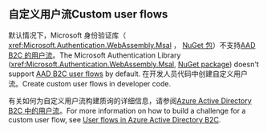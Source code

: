 ## <a name="custom-user-flows"></a><span data-ttu-id="207fc-101">自定义用户流</span><span class="sxs-lookup"><span data-stu-id="207fc-101">Custom user flows</span></span>

<span data-ttu-id="207fc-102">默认情况下，Microsoft 身份验证库（ <xref:Microsoft.Authentication.WebAssembly.Msal> ， [NuGet 包](https://www.nuget.org/packages/Microsoft.Authentication.WebAssembly.Msal/)）不支持[AAD B2C 的用户流](/azure/active-directory-b2c/user-flow-overview)。</span><span class="sxs-lookup"><span data-stu-id="207fc-102">The Microsoft Authentication Library (<xref:Microsoft.Authentication.WebAssembly.Msal>, [NuGet package](https://www.nuget.org/packages/Microsoft.Authentication.WebAssembly.Msal/)) doesn't support [AAD B2C user flows](/azure/active-directory-b2c/user-flow-overview) by default.</span></span> <span data-ttu-id="207fc-103">在开发人员代码中创建自定义用户流。</span><span class="sxs-lookup"><span data-stu-id="207fc-103">Create custom user flows in developer code.</span></span>

<span data-ttu-id="207fc-104">有关如何为自定义用户流构建质询的详细信息，请参阅[Azure Active Directory B2C 中的用户流](/azure/active-directory-b2c/user-flow-overview)。</span><span class="sxs-lookup"><span data-stu-id="207fc-104">For more information on how to build a challenge for a custom user flow, see [User flows in Azure Active Directory B2C](/azure/active-directory-b2c/user-flow-overview).</span></span>
